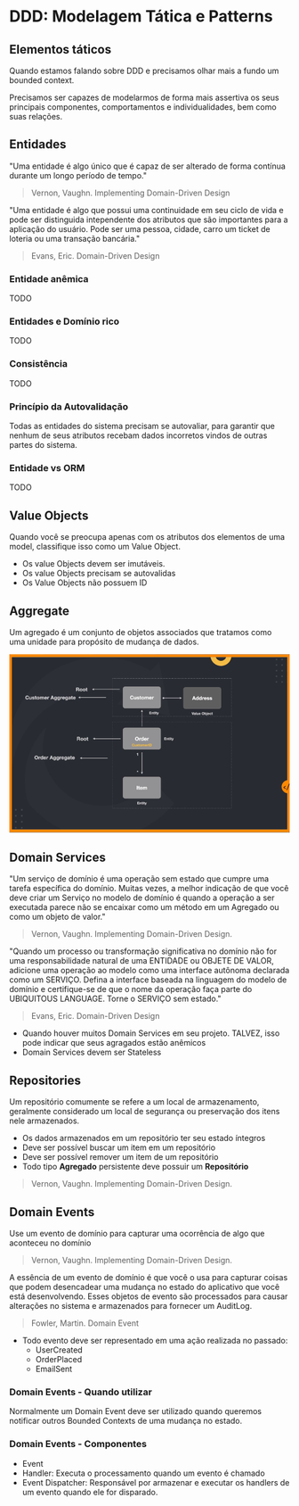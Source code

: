 # DDD: Modelagem Tática e Patterns

## Elementos táticos
Quando estamos falando sobre DDD e precisamos olhar mais a fundo um bounded context.

Precisamos ser capazes de modelarmos de forma mais assertiva os seus principais componentes, comportamentos e individualidades, bem como suas relações.

## Entidades
"Uma entidade é algo único que é capaz de ser alterado de forma contínua durante um longo período de tempo."
> Vernon, Vaughn. Implementing Domain-Driven Design

"Uma entidade é algo que possui uma continuidade em seu ciclo de vida e pode ser distinguida intependente dos atributos que são importantes para a aplicação do usuário. Pode ser uma pessoa, cidade, carro um ticket de loteria ou uma transação bancária."
> Evans, Eric. Domain-Driven Design

### Entidade anêmica
TODO

### Entidades e Domínio rico
TODO

### Consistência
TODO

### Princípio da Autovalidação
Todas as entidades do sistema precisam se autovaliar, para garantir que nenhum de seus atributos recebam dados incorretos vindos de outras partes do sistema.

### Entidade vs ORM
TODO

## Value Objects
Quando você se preocupa apenas com os atributos dos elementos de uma model, classifique isso como um Value Object.
- Os value Objects devem ser imutáveis.
- Os value Objects precisam se autovalidas
- Os Value Objects não possuem ID

## Aggregate
Um agregado é um conjunto de objetos associados que tratamos como uma unidade para propósito de mudança de dados.

![](../_assets/aggregate.png "Aggregate")

## Domain Services
"Um serviço de domínio é uma operação sem estado que cumpre uma tarefa específica do domínio.
Muitas vezes, a melhor indicação de que você deve criar um Serviço no modelo de domínio é quando a operação a ser executada parece não se encaixar
como um método em um Agregado ou como um objeto de valor."

> Vernon, Vaughn. Implementing Domain-Driven Design.

"Quando um processo ou transformação significativa no domínio não for uma responsabilidade natural de uma ENTIDADE ou OBJETE DE VALOR, adicione uma operação
ao modelo como uma interface autônoma declarada como um SERVIÇO. Defina a interface baseada na linguagem do modelo de domínio e certifique-se de que o nome da
operação faça parte do UBIQUITOUS LANGUAGE. Torne o SERVIÇO sem estado."

> Evans, Eric. Domain-Driven Design

- Quando houver muitos Domain Services em seu projeto. TALVEZ, isso pode indicar que seus agragados estão anêmicos
- Domain Services devem ser Stateless

## Repositories
Um repositório comumente se refere a um local de armazenamento, geralmente considerado um local de segurança ou preservação dos itens nele armazenados.
- Os dados armazenados em um repositório ter seu estado íntegros
- Deve ser possível buscar um item em um repositório
- Deve ser possível remover um item de um repositório
- Todo tipo **Agregado** persistente deve possuir um **Repositório**

> Vernon, Vaughn. Implementing Domain-Driven Design.

## Domain Events
Use um evento de domínio para capturar uma ocorrência de algo que aconteceu no domínio

> Vernon, Vaughn. Implementing Domain-Driven Design.

A essência de um evento de domínio é que você o usa para capturar coisas que podem desencadear uma mudança no estado do aplicativo que você está desenvolvendo. Esses objetos de evento são processados para causar alterações no sistema e armazenados para fornecer um AuditLog.

> Fowler, Martin. Domain Event

- Todo evento deve ser representado em uma ação realizada no passado:
    - UserCreated
    - OrderPlaced
    - EmailSent

### Domain Events - Quando utilizar
Normalmente um Domain Event deve ser utilizado quando queremos notificar outros Bounded Contexts de uma mudança no estado.

### Domain Events - Componentes
- Event
- Handler: Executa o processamento quando um evento é chamado
- Event Dispatcher: Responsável por armazenar e executar os handlers de um evento quando ele for disparado.

